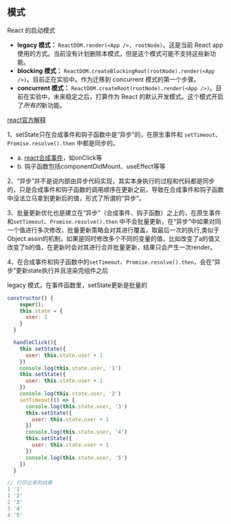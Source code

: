 ## 模式

React 的启动模式

- **legacy 模式：** `ReactDOM.render(<App />, rootNode)`。这是当前 React app 使用的方式。当前没有计划删除本模式，但是这个模式可能不支持这些新功能。
- **blocking 模式：** `ReactDOM.createBlockingRoot(rootNode).render(<App />)`。目前正在实验中。作为迁移到 concurrent 模式的第一个步骤。
- **concurrent 模式：** `ReactDOM.createRoot(rootNode).render(<App />)`。目前在实验中，未来稳定之后，打算作为 React 的默认开发模式。这个模式开启了*所有的*新功能。

[react官方解释](https://zh-hans.reactjs.org/docs/concurrent-mode-adoption.html#migration-step-blocking-mode)



1、setState只在合成事件和钩子函数中是“异步”的，在原生事件和 `setTimeout`、`Promise.resolve().then` 中都是同步的。

- a. [react合成事件](./合成事件)，如onClick等
- b. 钩子函数包括componentDidMount、useEffect等等

2、“异步”并不是说内部由异步代码实现，其实本身执行的过程和代码都是同步的，只是合成事件和钩子函数的调用顺序在更新之前，导致在合成事件和钩子函数中没法立马拿到更新后的值，形式了所谓的“异步”。

3、批量更新优化也是建立在“异步”（合成事件、钩子函数）之上的，在原生事件和`setTimeout`、`Promise.resolve().then` 中不会批量更新，在“异步”中如果对同一个值进行多次修改，批量更新策略会对其进行覆盖，取最后一次的执行,类似于Object.assin的机制，如果是同时修改多个不同的变量的值，比如改变了a的值又改变了b的值，在更新时会对其进行合并批量更新，结果只会产生一次render。

4、在合成事件和钩子函数中的`setTimeout`、`Promise.resolve().then`，会在“异步”更新state执行并且渲染完组件之后



legacy 模式，在事件函数里，setState更新是批量的

```js
constructor() {
    super();
    this.state = {
      user: 1
    }
  }

  handleClick(){
    this.setState({
      user: this.state.user + 1
    })
    console.log(this.state.user, '1')
    this.setState({
      user: this.state.user + 1
    })
    console.log(this.state.user, '2')
    setTimeout(() => {
      console.log(this.state.user, '3')
      this.setState({
        user: this.state.user + 1
      })
      console.log(this.state.user, '4')
      this.setState({
        user: this.state.user + 1
      })
      console.log(this.state.user, '5')
    })
  }

// 打印出来的结果
1 '1'
1 '2'
2 '3'
3 '4'
4 '5'

```





